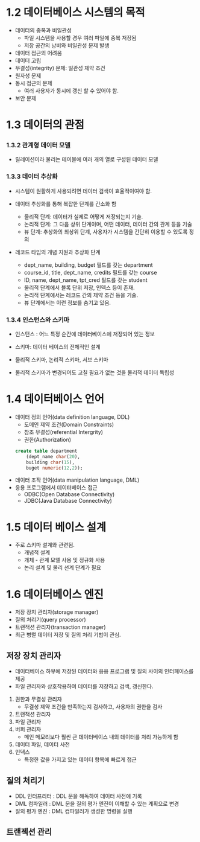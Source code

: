 # 1.2 데이터베이스 시스템의 목적

- 데이터의 중복과 비일관성
    - 파일 시스템을 사용할 경우 여러 파일에 중복 저장됨
    - 저장 공간의 낭비와 비일관성 문제 발생
- 데이터 접근의 어려움
- 데이터 고립
- 무결성(integrity) 문제: 일관성 제약 조건
- 원자성 문제
- 동시 접근의 문제 
    - 여러 사용자가 동시에 갱신 할 수 있어야 함.
- 보안 문제


# 1.3 데이터의 관점

### 1.3.2 관계형 데이터 모델
- 릴레이션이라 불리는 테이블에 여러 개의 열로 구성된 데이터 모델

### 1.3.3 데이터 추상화
- 시스템이 원활하게 사용되려면 데이터 검색이 효율적이여야 함.
- 데이터 추상화를 통해 복잡한 단계를 간소화 함
    - 물리적 단계: 데이터가 실제로 어떻게 저장되는지 기술.
    - 논리적 단계: 그 다음 상위 단계이며, 어떤 데이터, 데이터 간의 관계 등을 기술
    - 뷰 단계: 추상화의 최상위 단계, 사용자가 시스템을 간단히 이용할 수 있도록 정의

- 레코드 타입의 개념 지원과 추상화 단계
    - dept_name, building, budget 필드를 갖는 department
    - course_id, title, dept_name, credits 필드를 갖는 course
    - ID, name, dept_name, tpt_cred 필드를 갖는 student
    - 물리적 단계에서 블록 단위 저장, 인덱스 등이 존재.
    - 논리적 단계에서는 레코드 간의 제약 조건 등을 기술.
    - 뷰 단계에서는 이런 정보를 숨기고 있음.

### 1.3.4 인스턴스와 스키마
- 인스턴스 : 어느 특정 순간에 데이터베이스에 저장되어 있는 정보
- 스키마: 데이터 베이스의 전체적인 설계

- 물리적 스키마, 논리적 스키마, 서브 스키마
- 물리적 스키마가 변경되어도 고칠 필요가 없는 것을 물리적 데이터 독립성



# 1.4 데이터베이스 언어
- 데이터 정의 언어(data definition language, DDL)
    - 도메인 제약 조건(Domain Constraints)
    - 참조 무결성(referential Intergrity)
    - 권한(Authorization)
    ```sql
    create table department
        (dept_name char(20),
        building char(15),
        buget numeric(12,2));
    ```
- 데이터 조작 언어(data manipulation language, DML)
- 응용 프로그램에서 데이터베이스 접근
    - ODBC(Open Database Connectivity)
    - JDBC(Java Database Connectivity)

# 1.5 데이터 베이스 설계
- 주로 스키마 설계와 관련됨.
    - 개념적 설계
    - 개체 - 관계 모델 사용 및 정규화 사용
    - 논리 설계 및 물리 선계 단계가 필요

# 1.6 데이터베이스 엔진
- 저장 장치 관리자(storage manager)
- 질의 처리기(query processor)
- 트랜잭션 관리자(transaction manager)
- 최근 병렬 데이터 저장 및 질의 처리 기법이 관심.

## 저장 장치 관리자
- 데이터베이스 하부에 저장된 데이터와 응용 프로그램 및 질의 사이의 인터페이스를 제공
- 파일 관리자와 상호작용하여 데이터를 저장하고 검색, 갱신한다.

1. 권한과 무결성 관리자
    - 무결성 제약 조건을 만족하는지 검사하고, 사용자의 권한을 검사
2. 트랜잭션 관리자
3. 파일 관리자
4. 버퍼 관리자
    - 메인 메모리보다 훨씬 큰 데이터베이스 내의 데이터를 처리 가능하게 함
5. 데이터 파일, 데이터 사전
6. 인덱스
    - 특정한 값을 가지고 있는 데이터 항목에 빠르게 접근

## 질의 처리기
- DDL 인터프리터 : DDL 문을 해독하여 데이터 사전에 기록
- DML 컴파일러 : DML 문을 질의 평가 엔진이 이해할 수 있는 계획으로 변경
- 질의 평가 엔진 : DML 컴파일러가 생성한 명령을 실행

## 트랜젝션 관리




